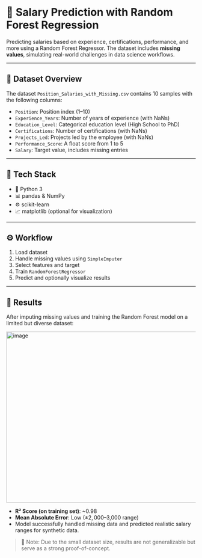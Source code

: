 # 💼 Salary Prediction with Random Forest Regression

Predicting salaries based on experience, certifications, performance, and more using a Random Forest Regressor. The dataset includes **missing values**, simulating real-world challenges in data science workflows.

---

## 📁 Dataset Overview

The dataset `Position_Salaries_with_Missing.csv` contains 10 samples with the following columns:

- `Position`: Position index (1–10)
- `Experience_Years`: Number of years of experience (with NaNs)
- `Education_Level`: Categorical education level (High School to PhD)
- `Certifications`: Number of certifications (with NaNs)
- `Projects_Led`: Projects led by the employee (with NaNs)
- `Performance_Score`: A float score from 1 to 5
- `Salary`: Target value, includes missing entries

---

## 🧪 Tech Stack

- 🐍 Python 3
- 📊 pandas & NumPy
- ⚙️ scikit-learn
- 📈 matplotlib (optional for visualization)

---

## ⚙️ Workflow

1. Load dataset
2. Handle missing values using `SimpleImputer`
3. Select features and target
4. Train `RandomForestRegressor`
5. Predict and optionally visualize results

---

## 🚀 Results

After imputing missing values and training the Random Forest model on a limited but diverse dataset:

<img width="589" height="455" alt="image" src="https://github.com/user-attachments/assets/f87ea2d2-5321-4880-96ea-26c248aae546" />


- **R² Score (on training set)**: ~0.98  
- **Mean Absolute Error**: Low (±$2,000–$3,000 range)
- Model successfully handled missing data and predicted realistic salary ranges for synthetic data.

> 📌 Note: Due to the small dataset size, results are not generalizable but serve as a strong proof-of-concept.
